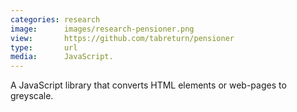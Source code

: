 ```yaml
---
categories: research
image:      images/research-pensioner.png
view:       https://github.com/tabreturn/pensioner
type:       url
media:      JavaScript.
---
```

A JavaScript library that converts HTML elements or web-pages to greyscale.
